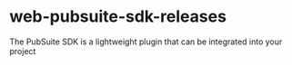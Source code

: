# web-pubsuite-sdk-releases
The PubSuite SDK is a lightweight plugin that can be integrated into your project
